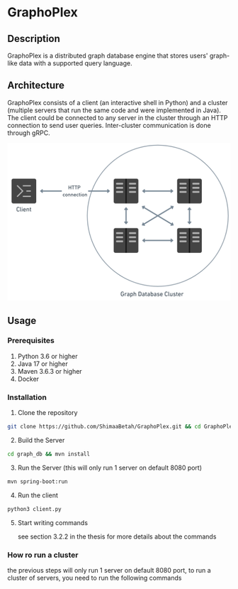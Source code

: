# GraphoPlex
## Description
GraphoPlex is a distributed graph database engine that stores users' graph-like data with a supported query language.

## Architecture
GraphoPlex consists of a client (an interactive shell in Python) and a cluster (multiple servers that run the same code and were implemented in Java).
The client could be connected to any server in the cluster through an HTTP connection to send user queries. 
Inter-cluster communication is done through gRPC.

![System Architecture]( /images/sys_arch%20(1).png "System Architecture")


## Usage
### Prerequisites
1) Python 3.6 or higher
2) Java 17 or higher
3) Maven 3.6.3 or higher
4) Docker 

### Installation
1) Clone the repository
```bash
git clone https://github.com/ShimaaBetah/GraphoPlex.git && cd GraphoPlex
```


2) Build the Server
```bash
cd graph_db && mvn install
```

3) Run the Server (this will only run 1 server on default 8080 port)
```bash
mvn spring-boot:run
```

4) Run the client
```bash 
python3 client.py
```

5) Start writing commands

   see section 3.2.2 in the thesis for more details about the commands


### How ro run a cluster
the previous steps will only run 1 server on default 8080 port, to run a cluster of servers, you need to run the following commands









